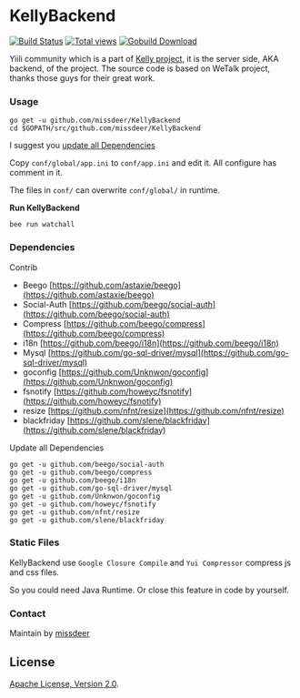 # KellyBackend

[![Build Status](https://secure.travis-ci.org/missdeer/KellyBackend.png)](https://travis-ci.org/missdeer/KellyBackend)
[![Total views](https://sourcegraph.com/api/repos/github.com/missdeer/KellyBackend/counters/views.png)](https://sourcegraph.com/github.com/missdeer/KellyBackend)
[![Gobuild Download](http://gobuild.io/badge/github.com/missdeer/KellyBackend/downloads.svg)](http://gobuild.io/github.com/missdeer/KellyBackend)

Yiili community which is a part of [Kelly project](https://github.com/missdeer/kelly), it is the server side, AKA backend, of the project. The source code is based on WeTalk project, thanks those guys for their great work.

### Usage

```
go get -u github.com/missdeer/KellyBackend
cd $GOPATH/src/github.com/missdeer/KellyBackend
```

I suggest you [update all Dependencies](#dependencies)

Copy `conf/global/app.ini` to `conf/app.ini` and edit it. All configure has comment in it.

The files in `conf/` can overwrite `conf/global/` in runtime.


**Run KellyBackend**

```
bee run watchall
```

### Dependencies

Contrib

* Beego [https://github.com/astaxie/beego](https://github.com/astaxie/beego) 
* Social-Auth [https://github.com/beego/social-auth](https://github.com/beego/social-auth)
* Compress [https://github.com/beego/compress](https://github.com/beego/compress)
* i18n [https://github.com/beego/i18n](https://github.com/beego/i18n)
* Mysql [https://github.com/go-sql-driver/mysql](https://github.com/go-sql-driver/mysql)
* goconfig [https://github.com/Unknwon/goconfig](https://github.com/Unknwon/goconfig)
* fsnotify [https://github.com/howeyc/fsnotify](https://github.com/howeyc/fsnotify)
* resize [https://github.com/nfnt/resize](https://github.com/nfnt/resize)
* blackfriday [https://github.com/slene/blackfriday](https://github.com/slene/blackfriday)

Update all Dependencies

```
go get -u github.com/beego/social-auth
go get -u github.com/beego/compress
go get -u github.com/beego/i18n
go get -u github.com/go-sql-driver/mysql
go get -u github.com/Unknwon/goconfig
go get -u github.com/howeyc/fsnotify
go get -u github.com/nfnt/resize
go get -u github.com/slene/blackfriday
```

### Static Files

KellyBackend use `Google Closure Compile` and `Yui Compressor` compress js and css files.

So you could need Java Runtime. Or close this feature in code by yourself.

### Contact

Maintain by [missdeer](http://minidump.info/)

## License

[Apache License, Version 2.0](http://www.apache.org/licenses/LICENSE-2.0.html).
